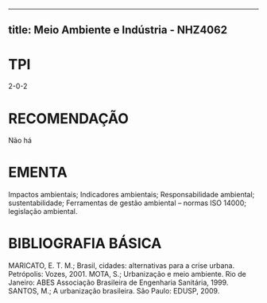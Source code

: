 
---
title: Meio Ambiente e Indústria - NHZ4062 
---

# TPI

2-0-2

# RECOMENDAÇÃO

Não há

# EMENTA

Impactos ambientais; Indicadores ambientais; Responsabilidade ambiental; sustentabilidade; Ferramentas de gestão ambiental – normas ISO 14000; legislação ambiental.

# BIBLIOGRAFIA BÁSICA

MARICATO, E. T. M.; Brasil, cidades: alternativas para a crise urbana. Petrópolis: Vozes, 2001. 
MOTA, S.; Urbanização e meio ambiente. Rio de Janeiro: ABES Associação Brasileira de Engenharia Sanitária, 1999.
SANTOS, M.; A urbanização brasileira. São Paulo: EDUSP, 2009.
        